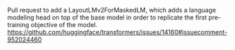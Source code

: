 Pull request to add a LayoutLMv2ForMaskedLM, which adds a language modeling head on top of the base model in order to replicate the first pre-training objective of the model. https://github.com/huggingface/transformers/issues/14160#issuecomment-952024460
